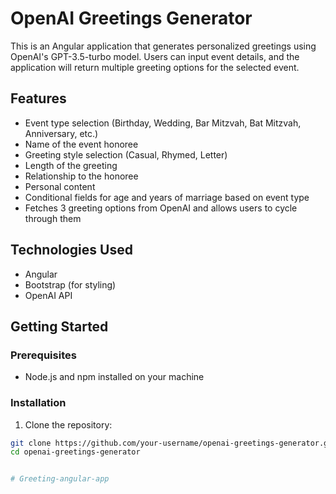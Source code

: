 # OpenAI Greetings Generator

This is an Angular application that generates personalized greetings using OpenAI's GPT-3.5-turbo model. Users can input event details, and the application will return multiple greeting options for the selected event.

## Features

- Event type selection (Birthday, Wedding, Bar Mitzvah, Bat Mitzvah, Anniversary, etc.)
- Name of the event honoree
- Greeting style selection (Casual, Rhymed, Letter)
- Length of the greeting
- Relationship to the honoree
- Personal content
- Conditional fields for age and years of marriage based on event type
- Fetches 3 greeting options from OpenAI and allows users to cycle through them

## Technologies Used

- Angular
- Bootstrap (for styling)
- OpenAI API

## Getting Started

### Prerequisites

- Node.js and npm installed on your machine

### Installation

1. Clone the repository:

```bash
git clone https://github.com/your-username/openai-greetings-generator.git
cd openai-greetings-generator


# Greeting-angular-app
